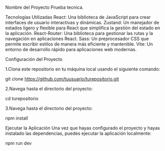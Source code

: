 Nombre del Proyecto
Prueba tecnica.

Tecnologías Utilizadas
React: Una biblioteca de JavaScript para crear interfaces de usuario interactivas y dinámicas.
Zustand: Un manejador de estados ligero y flexible para React que simplifica la gestión del estado en la aplicación.
React-Router: Una biblioteca para gestionar las rutas y la navegación en aplicaciones React.
Sass: Un preprocesador CSS que permite escribir estilos de manera más eficiente y mantenible.
Vite: Un entorno de desarrollo rápido para aplicaciones web modernas.


Configuración del Proyecto

1.Clona este repositorio en tu máquina local usando el siguiente comando:

git clone https://github.com/tuusuario/turepositorio.git

2.Navega hasta el directorio del proyecto:

cd turepositorio

3.Navega hasta el directorio del proyecto:

npm install


Ejecutar la Aplicación
Una vez que hayas configurado el proyecto y hayas instalado las dependencias, puedes ejecutar la aplicación localmente:

npm run dev
